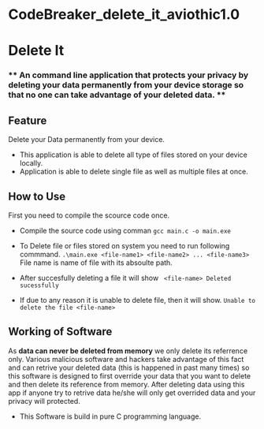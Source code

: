# CodeBreaker_delete_it_aviothic1.0
# Delete It

###  ** An command line application that protects your privacy by deleting your data permanently from your device storage so that no one can take advantage of your deleted data. **

## Feature 
Delete your Data permanently from your device.
- This application is able to delete all type of files stored on your device locally.
- Application is able to delete single file as well as multiple files at once.

## How to Use 
First you need to compile the scource code once.

- Compile the source code using comman
``` gcc main.c -o main.exe ```


- To Delete file or files stored on system you need to run following commmand.
 ```.\main.exe <file-name1> <file-name2> ... <file-name3> ```
 File name is name of file with its absoulte path.
 
 - After succesfully deleting a file it will show
 ``` <file-name> Deleted sucessfully```
 
 - If due to any reason it is unable to delete file, then it will show.
 ``` Unable to delete the file <file-name> ```
 
## Working of Software

As **data can never be deleted from memory** we only delete its referrence only. 
Various malicious software and hackers take advantage of this fact and can retrive your deleted data (this is happened in past many times) so 
this software is designed to first override your data that you want to delete and then delete its reference from memory.
After deleting data using this app if anyone try to retrive data he/she will only get overrided data and your privacy will protected.

- This Software is build in pure C programming language.

 
